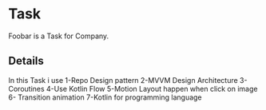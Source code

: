 # Task

Foobar is a Task for  Company.

## Details

In this Task i use
1-Repo Design pattern
2-MVVM Design Architecture
3-Coroutines
4-Use Kotlin Flow
5-Motion Layout happen when click on image
6- Transition animation
7-Kotlin for programming language


